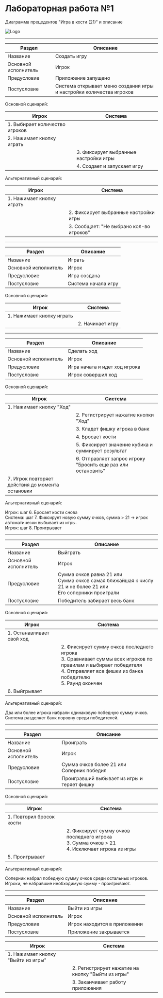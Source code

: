 
# Лабораторная работа №1
Диаграмма прецедентов "Игра в кости (21)" и описание

![Logo](https://github.com/NEEEEEERO/lab1_21/blob/main/Lab1/diagram/Diagram.png?raw=true)

***

| Раздел               | Описание                                                            | 
|----------------------|---------------------------------------------------------------------|
| Название             | Создать игру                                                        | 
| Основной исполнитель | Игрок                                                               | 
| Предусловие          | Приложение запущено                                                 |
| Постусловие          | Система открывает меню создания игры и настройки количества игроков |

Основной сценарий:

| Игрок                          | Система                               | 
|--------------------------------|---------------------------------------|
| 1. Выбирает количество игроков |                                       |  
| 2. Нажимает кнопку играть      |                                       | 
|                                | 3. Фиксирует выбранные настройки игры |
|                                | 4. Создает и запускает игру           |

Альтернативный сценарий:

| Игрок                     | Система                                  | 
|---------------------------|------------------------------------------|
| 1. Нажимает кнопку играть |                                          |
|                           | 2. Фиксирует выбранные настройки игры    |
|                           | 3. Сообщает: "Не выбрано кол-во игроков" |

***

| Раздел               | Описание            | 
|----------------------|---------------------|
| Название             | Играть              | 
| Основной исполнитель | Игрок               | 
| Предусловие          | Игра создана        |
| Постусловие          | Система начала игру |

Основной сценарий:

| Игрок                     | Система          | 
|---------------------------|------------------|
| 1. Нажимает кнопку играть |                  |  
|                           | 2. Начинает игру |

***
| Раздел               | Описание                      | 
|----------------------|-------------------------------|
| Название             | Сделать ход                   | 
| Основной исполнитель | Игрок                         | 
| Предусловие          | Игра начата и идет ход игрока |
| Постусловие          | Игрок совершил ход            |

Основной сценарий:

| Игрок                                            | Система                                                      | 
|--------------------------------------------------|--------------------------------------------------------------|
| 1. Нажимает кнопку "Ход"                         |                                                              |  
|                                                  | 2. Регистрирует нажатие кнопки "Ход"                         | 
|                                                  | 3. Кладет фишку игрока в банк                                | 
|                                                  | 4. Бросает кости                                             |
|                                                  | 5. Фиксирует значение кубика и суммирует результат           |
|                                                  | 6. Отправляет запрос игроку "Бросить еще раз или остановить" |
| 7. Игрок повторяет действия до момента остановки |                                                              |

Альтернативный сценарий:

Игрок: шаг 6. Бросает кости снова <br>
Система: шаг 7. Фиксирует новую сумму очков, сумма > 21 -> игрок автоматически выбывает из игры. <br>
Игрок: шаг 8. Проигрывает

***

| Раздел               | Описание                                                                                                              | 
|----------------------|-----------------------------------------------------------------------------------------------------------------------|
| Название             | Выйграть                                                                                                              | 
| Основной исполнитель | Игрок                                                                                                                 | 
| Предусловие          | Сумма очков равна 21 или <br/> Сумма очков самая ближайшая к числу 21 и не более 21 или <br/> Его соперники проиграли |
| Постусловие          | Победитель забирает весь банк                                                                                         |

Основной сценарий:

| Игрок                     | Система                                                                                                                                                                                      | 
|---------------------------|----------------------------------------------------------------------------------------------------------------------------------------------------------------------------------------------|
| 1. Останавливает свой ход |                                                                                                                                                                                              |  
|                           | 2. Фиксирует сумму очков последнего игрока <br/> 3. Сравнивает суммы всех игроков по правилам и выбирает победителя <br/> 4. Отправляет все фишки из банка победителю <br/> 5. Раунд окончен |
| 6. Выйгрывает             |                                                                                                                                                                                              |

Альтернативный сценарий:

Два или более игрока набрали одинаковую победную сумму очков. <br/>
Система разделяет банк поровну среди победителей.

***

| Раздел               | Описание                                              | 
|----------------------|-------------------------------------------------------|
| Название             | Проиграть                                             | 
| Основной исполнитель | Игрок                                                 | 
| Предусловие          | Сумма очков более 21 или <br/> Соперник победил <br/> |
| Постусловие          | Проигравший выбывает из игры и теряет фишку           |

Основной сценарий:

| Игрок                    | Система                                                                                                                   | 
|--------------------------|---------------------------------------------------------------------------------------------------------------------------|
| 1. Повторил бросок кости |                                                                                                                           |  
|                          | 2. Фиксирует сумму очков последнего игрока <br/> 3. Сумма очков > 21 <br/> 4. Исключает игрока из игры <br/> |
| 5. Проигрывает           |                                                                                                                           |

Альтернативный сценарий:

Соперник набрал победную сумму очков среди остальных игроков. Игроки, не набравшие необходимую сумму - проигрывают.

***

| Раздел               | Описание                     | 
|----------------------|------------------------------|
| Название             | Выйти из игры                | 
| Основной исполнитель | Игрок                        | 
| Предусловие          | Игрок находится в приложении |
| Постусловие          | Приложение закрывается       |

| Игрок                             | Система                                           | 
|-----------------------------------|---------------------------------------------------|
| 1. Нажимает кнопку "Выйти из игры" |                                                   |
|                                   | 2. Регистрирует нажатие на кнопку "Выйти из игры" |
|                                   | 3. Заканчивает работу приложения                  |
